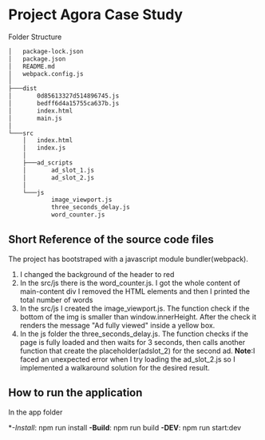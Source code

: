 # Project Agora Case Study 

Folder Structure
```bash
│   package-lock.json
│   package.json
│   README.md
│   webpack.config.js
│
├───dist
│       0d85613327d514896745.js
│       bedff6d4a15755ca637b.js
│       index.html
│       main.js
│
└───src
    │   index.html
    │   index.js
    │
    ├───ad_scripts
    │       ad_slot_1.js
    │       ad_slot_2.js
    │
    └───js
            image_viewport.js
            three_seconds_delay.js
            word_counter.js
```
## Short Reference of the source code files

The project has bootstraped with a javascript module bundler(webpack).

1) I changed the background of the header to red
2) In the src/js there is the word_counter.js. I got the whole content of main-content div I removed the HTML elements and then I printed the total number of words
3) In the src/js I created the image_viewport.js. The function check if the bottom of the img is smaller than window.innerHeight. After the check it renders the message "Ad fully viewed" inside a yellow box.
4) In the js folder the three_seconds_delay.js. The function checks if the page is fully loaded and then waits for 3 seconds, then calls another function that create the placeholder(adslot_2) for the second ad.
**Note**:I faced an unexpected error when I try loading the ad_slot_2.js so I implemented a walkaround solution for the desired result.

## How to run the application
In the app folder

**-Install*: npm run install
**-Build**: npm run build
**-DEV**: npm run start:dev
